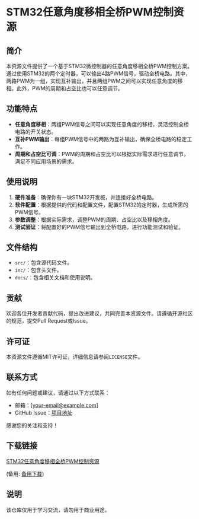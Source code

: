 # STM32任意角度移相全桥PWM控制资源

## 简介
本资源文件提供了一个基于STM32微控制器的任意角度移相全桥PWM控制方案。通过使用STM32的两个定时器，可以输出4路PWM信号，驱动全桥电路。其中，两路PWM为一组，实现互补输出，并且两组PWM之间可以实现任意角度的移相。此外，PWM的周期和占空比也可以任意调节。

## 功能特点
- **任意角度移相**：两组PWM信号之间可以实现任意角度的移相，灵活控制全桥电路的开关状态。
- **互补PWM输出**：每组PWM信号中的两路为互补输出，确保全桥电路的稳定工作。
- **周期和占空比可调**：PWM的周期和占空比可以根据实际需求进行任意调节，满足不同应用场景的需求。

## 使用说明
1. **硬件准备**：确保你有一块STM32开发板，并连接好全桥电路。
2. **软件配置**：根据提供的代码和配置文件，配置STM32的定时器，生成所需的PWM信号。
3. **参数调整**：根据实际需求，调整PWM的周期、占空比以及移相角度。
4. **测试验证**：将配置好的PWM信号输出到全桥电路，进行功能测试和验证。

## 文件结构
- `src/`：包含源代码文件。
- `inc/`：包含头文件。
- `docs/`：包含相关文档和使用说明。

## 贡献
欢迎各位开发者贡献代码，提出改进建议，共同完善本资源文件。请遵循开源社区的规范，提交Pull Request或Issue。

## 许可证
本资源文件遵循MIT许可证，详细信息请参阅`LICENSE`文件。

## 联系方式
如有任何问题或建议，请通过以下方式联系：
- 邮箱：[your-email@example.com]
- GitHub Issue：[项目地址](https://github.com/your-repo)

感谢您的关注和支持！

## 下载链接
[STM32任意角度移相全桥PWM控制资源](https://pan.quark.cn/s/2cd91d6004d1) 

(备用: [备用下载](https://pan.baidu.com/s/14bI0UUpspwOYO6mOCdBS7Q?pwd=1234))

## 说明

该仓库仅用于学习交流，请勿用于商业用途。
